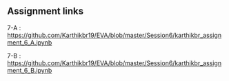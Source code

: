 ## Assignment links

  7-A : https://github.com/Karthikbr19/EVA/blob/master/Session6/karthikbr_assignment_6_A.ipynb
  
  7-B : https://github.com/Karthikbr19/EVA/blob/master/Session6/karthikbr_assignment_6_B.ipynb
